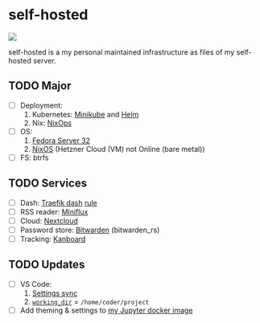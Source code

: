# self-hosted
![](https://img.shields.io/website?down_color=red&up_color=green&url=https%3A%2F%2Fwhoami.estysdesu.com)

self-hosted is a my personal maintained infrastructure as files of my self-hosted server.

## TODO Major
- [ ] Deployment: 
  1. Kubernetes: [Minikube](https://kubernetes.io/docs/tasks/configure-pod-container/translate-compose-kubernetes/) and [Helm](https://helm.sh/)
  1. Nix: [NixOps](https://nixos.org/nixops/manual/)
- [ ] OS: 
  1. [Fedora Server 32](https://getfedora.org/en/server/download/)
  1. [NixOS](https://nixos.wiki/wiki/Install_NixOS_on_Hetzner_Online) (Hetzner Cloud (VM) not Online (bare metal))
- [ ] FS: btrfs

## TODO Services
- [ ] Dash: [Traefik dash](https://docs.traefik.io/operations/dashboard/) [rule](https://docs.traefik.io/v2.2/operations/dashboard/#dashboard-router-rule)
- [ ] RSS reader: [Miniflux](https://github.com/miniflux/miniflux)
- [ ] Cloud: [Nextcloud](https://blog.ssdnodes.com/blog/self-hosting-nextcloud/#Why_is_selfhosting_Nextcloud_a_good_idea_13)
- [ ] Password store: [Bitwarden](https://selfhostedhome.com/self-host-password-management-bitwarden/) (bitwarden_rs)
- [ ] Tracking: [Kanboard](https://github.com/kanboard/kanboard)

## TODO Updates
- [ ] VS Code:
  1. [Settings sync](https://github.com/cdr/code-server/issues/148)
  1. [`working_dir`](https://docs.docker.com/compose/compose-file/#domainname-hostname-ipc-mac_address-privileged-read_only-shm_size-stdin_open-tty-user-working_dir) = `/home/coder/project`
- [ ] Add theming & settings to [my Jupyter docker image](https://github.com/estysdesu/jupyter-stack)
